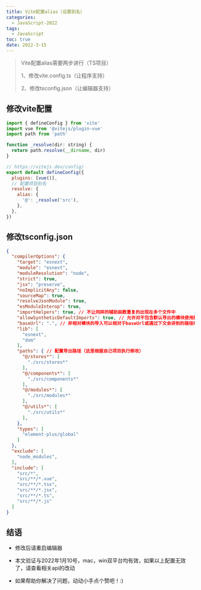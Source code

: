 ```yaml
---
title: Vite配置alias（设置别名）
categories:
  - JavaScript-2022
tags:
  - JavaScript
toc: true
date: 2022-3-15
---
```




> Vite配置alias需要两步进行（TS项目）
>
> 1、修改vite.config.ts（让程序支持）
>
> 2、修改tsconfig.json（让编辑器支持）

## 修改vite配置

```js
import { defineConfig } from 'vite'
import vue from '@vitejs/plugin-vue'
import path from 'path'

function _resolve(dir: string) {
  return path.resolve(__dirname, dir)
}

// https://vitejs.dev/config/
export default defineConfig({
  plugins: [vue()],
  // 配置项目别名
  resolve: {
    alias: {
      '@': _resolve('src'),
    },
  },
})

```



## 修改tsconfig.json

```json
{
  "compilerOptions": {
    "target": "esnext",
    "module": "esnext",
    "moduleResolution": "node",
    "strict": true,
    "jsx": "preserve",
    "noImplicitAny": false,
    "sourceMap": true,
    "resolveJsonModule": true,
    "esModuleInterop": true,
    "importHelpers": true, // 不让同样的辅助函数重复的出现在多个文件中
    "allowSyntheticDefaultImports": true, // 允许对不包含默认导出的模块使用默认导入。
    "baseUrl": ".", // 非相对模块的导入可以相对于baseUrl或通过下文会讲到的路径映射来进行解析
    "lib": [
      "esnext",
      "dom"
    ],
    "paths": { // 配置导出路径（这里根据自己项目执行修改）
      "@/stores*": [
        "./src/stores*"
      ],
      "@/components*": [
        "./src/components*"
      ],
      "@/modules*": [
        "./src/modules*"
      ],
      "@/utils*": [
        "./src/utils*"
      ],
    },
    "types": [
      "element-plus/global"
    ]
  },
  "exclude": [
    "node_modules",
  ],
  "include": [
    "src/*",
    "src/**/*.vue",
    "src/**/*.tsx",
    "src/**/*.jsx",
    "src/**/*.ts",
    "src/**/*.js"
  ]
}
```



## 结语

- 修改后请重启编辑器
- 本文验证与2022年1月10号，mac，win双平台均有效，如果以上配置无效了，请查看相关api的改动

- 如果帮助你解决了问题，动动小手点个赞吧！:)



